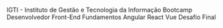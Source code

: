 IGTI - Instituto de Gestão e Tecnologia da Informação
Bootcamp Desenvolvedor Front-End
Fundamentos
Angular
React
Vue
Desafio Final

